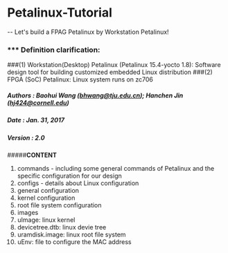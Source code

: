 # Petalinux-Tutorial
-- Let's build a FPAG Petalinux by Workstation Petalinux!
### *** Definition clarification:
###(1) Workstation(Desktop) Petalinux (Petalinux 15.4-yocto 1.8): Software design tool for building customized embedded Linux distribution
###(2) FPGA (SoC) Petalinux: Linux system runs on zc706

##### Authors : Baohui Wang (bhwang@tju.edu.cn); Hanchen Jin (hj424@cornell.edu)
##### Date    : Jan. 31, 2017
##### Version : 2.0
#####**CONTENT**
1. commands - including some general commands of Petalinux and the specific configuration for our design
2. configs - details about Linux configuration
  1. general configuration 
  2. kernel configuration
  3. root file system configuration   
3. images
  1. uImage: linux kernel 
  2. devicetree.dtb: linux devie tree
  3. uramdisk.image: linux root file system
  4. uEnv: file to configure the MAC address
